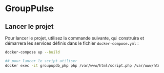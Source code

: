 # GroupPulse
## Lancer le projet

Pour lancer le projet, utilisez la commande suivante, qui construira et démarrera les services définis dans le fichier `docker-compose.yml` :

```bash
docker-compose up --build

## pour lancer le script utiliser 
docker exec -it groupupdb_php php /var/www/html/script.php /var/www/html/data.csv